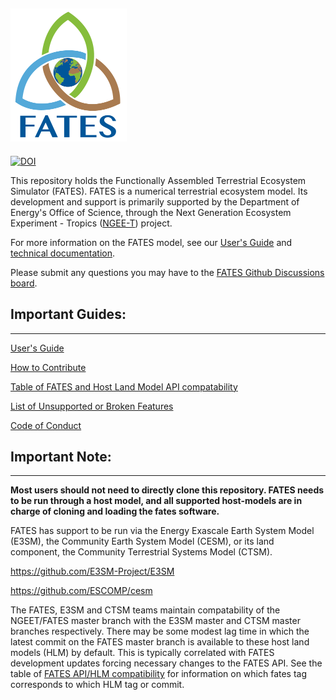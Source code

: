 
![FATES_logo](.github/images/logo_fates_small.png)
------------------------------
[![DOI](https://zenodo.org/badge/DOI/10.5281/zenodo.3825473.svg)](https://doi.org/10.5281/zenodo.3825473)

This repository holds the Functionally Assembled Terrestrial Ecosystem Simulator (FATES).  FATES is a numerical terrestrial ecosystem model. Its development and support is primarily supported by the Department of Energy's Office of Science, through the Next Generation Ecosystem Experiment - Tropics ([NGEE-T](https://ngee-tropics.lbl.gov/)) project.

For more information on the FATES model, see our [User's Guide](https://fates-users-guide.readthedocs.io/en/latest/) and [technical documentation](https://fates-docs.readthedocs.io/en/latest/index.html).  

Please submit any questions you may have to the [FATES Github Discussions board](https://github.com/NGEET/fates/discussions).

## Important Guides:
------------------------------

[User's Guide](https://fates-users-guide.readthedocs.io/en/latest/)

[How to Contribute](https://github.com/NGEET/fates/blob/master/CONTRIBUTING.md)

[Table of FATES and Host Land Model API compatability](https://fates-users-guide.readthedocs.io/en/latest/user/Table-of-FATES-API-and-HLM-STATUS.html)

[List of Unsupported or Broken Features](https://fates-users-guide.readthedocs.io/en/latest/user/Current-Unsupported-or-Broken-Features.html)

[Code of Conduct](https://github.com/NGEET/fates/blob/master/CODE_OF_CONDUCT.md)

## Important Note:
------------------------------

**Most users should not need to directly clone this repository.  FATES needs to be run through a host model, and all supported host-models are in charge of cloning and loading the fates software.**

FATES has support to be run via the Energy Exascale Earth System Model (E3SM), the Community Earth System Model (CESM), or its land component, the Community Terrestrial Systems Model (CTSM).

https://github.com/E3SM-Project/E3SM

https://github.com/ESCOMP/cesm

The FATES, E3SM and CTSM teams maintain compatability of the NGEET/FATES master branch with the E3SM master and CTSM master branches respectively. There may be some modest lag time in which the latest commit on the FATES master branch is available to these host land models (HLM) by default.  This is typically correlated with FATES development updates forcing necessary changes to the FATES API.  See the table of [FATES API/HLM compatibility](https://fates-users-guide.readthedocs.io/en/latest/user/Table-of-FATES-API-and-HLM-STATUS.html) for information on which fates tag corresponds to which HLM tag or commit.  
